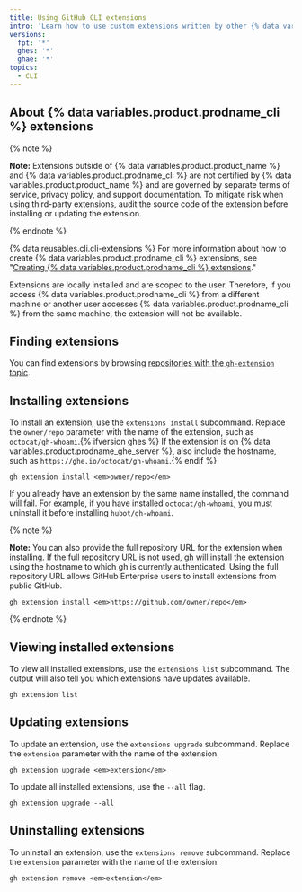 ```yaml
---
title: Using GitHub CLI extensions
intro: 'Learn how to use custom extensions written by other {% data variables.product.prodname_cli %} users.'
versions:
  fpt: '*'
  ghes: '*'
  ghae: '*'
topics:
  - CLI
---
```


## About {% data variables.product.prodname_cli %} extensions

{% note %}

**Note:** Extensions outside of {% data variables.product.product_name %} and {% data variables.product.prodname_cli %} are not certified by {% data variables.product.product_name %} and are governed by separate terms of service, privacy policy, and support documentation. To mitigate risk when using third-party extensions, audit the source code of the extension before installing or updating the extension.

{% endnote %}

{% data reusables.cli.cli-extensions %} For more information about how to create {% data variables.product.prodname_cli %} extensions, see "[Creating {% data variables.product.prodname_cli %} extensions](/github-cli/github-cli/creating-github-cli-extensions)."

Extensions are locally installed and are scoped to the user. Therefore, if you access {% data variables.product.prodname_cli %} from a different machine or another user accesses {% data variables.product.prodname_cli %} from the same machine, the extension will not be available.

## Finding extensions

You can find extensions by browsing [repositories with the `gh-extension` topic](https://github.com/topics/gh-extension).

## Installing extensions

To install an extension, use the `extensions install` subcommand. Replace the `owner/repo` parameter with the name of the extension, such as `octocat/gh-whoami`.{% ifversion ghes %} If the extension is on {% data variables.product.prodname_ghe_server %}, also include the hostname, such as `https://ghe.io/octocat/gh-whoami`.{% endif %}

```shell
gh extension install <em>owner/repo</em>
```

If you already have an extension by the same name installed, the command will fail. For example, if you have installed `octocat/gh-whoami`, you must uninstall it before installing `hubot/gh-whoami`.

{% note %}

**Note:** You can also provide the full repository URL for the extension when installing. If the full repository URL is not used, gh will install the extension using the hostname to which gh is currently authenticated. Using the full repository URL allows GitHub Enterprise users to install extensions from public GitHub.

```shell
gh extension install <em>https://github.com/owner/repo</em>
```

{% endnote %}

## Viewing installed extensions

To view all installed extensions, use the `extensions list` subcommand. The output will also tell you which extensions have updates available.

```shell
gh extension list
```

## Updating extensions

To update an extension, use the `extensions upgrade` subcommand. Replace the `extension` parameter with the name of the extension.

```shell
gh extension upgrade <em>extension</em>
```

To update all installed extensions, use the `--all` flag.

```shell
gh extension upgrade --all
```

## Uninstalling extensions

To uninstall an extension, use the `extensions remove` subcommand. Replace the `extension` parameter with the name of the extension.

```shell
gh extension remove <em>extension</em>
```
